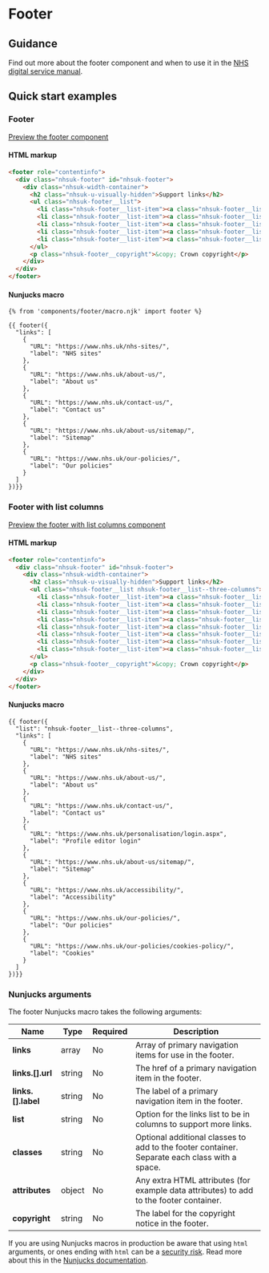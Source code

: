 # Footer

## Guidance

Find out more about the footer component and when to use it in the [NHS digital service manual](https://service-manual.nhs.uk/design-system/components/footer).

## Quick start examples

### Footer

[Preview the footer component](https://nhsuk.github.io/nhsuk-frontend/components/footer/index.html)

#### HTML markup

```html
<footer role="contentinfo">
  <div class="nhsuk-footer" id="nhsuk-footer">
    <div class="nhsuk-width-container">
      <h2 class="nhsuk-u-visually-hidden">Support links</h2>
      <ul class="nhsuk-footer__list">
        <li class="nhsuk-footer__list-item"><a class="nhsuk-footer__list-item-link" href="https://www.nhs.uk/nhs-sites/">NHS sites</a></li>
        <li class="nhsuk-footer__list-item"><a class="nhsuk-footer__list-item-link" href="https://www.nhs.uk/about-us/">About us</a></li>
        <li class="nhsuk-footer__list-item"><a class="nhsuk-footer__list-item-link" href="https://www.nhs.uk/contact-us/">Contact us</a></li>
        <li class="nhsuk-footer__list-item"><a class="nhsuk-footer__list-item-link" href="https://www.nhs.uk/about-us/sitemap/">Sitemap</a></li>
        <li class="nhsuk-footer__list-item"><a class="nhsuk-footer__list-item-link" href="https://www.nhs.uk/our-policies/">Our policies</a></li>
      </ul>
      <p class="nhsuk-footer__copyright">&copy; Crown copyright</p>
    </div>
  </div>
</footer>
```

#### Nunjucks macro

```
{% from 'components/footer/macro.njk' import footer %}

{{ footer({
  "links": [
    {
      "URL": "https://www.nhs.uk/nhs-sites/",
      "label": "NHS sites"
    },
    {
      "URL": "https://www.nhs.uk/about-us/",
      "label": "About us"
    },
    {
      "URL": "https://www.nhs.uk/contact-us/",
      "label": "Contact us"
    },
    {
      "URL": "https://www.nhs.uk/about-us/sitemap/",
      "label": "Sitemap"
    },
    {
      "URL": "https://www.nhs.uk/our-policies/",
      "label": "Our policies"
    }
  ]
})}}
```

### Footer with list columns

[Preview the footer with list columns component](https://nhsuk.github.io/nhsuk-frontend/components/footer/columns.html)

#### HTML markup

```html
<footer role="contentinfo">
  <div class="nhsuk-footer" id="nhsuk-footer">
    <div class="nhsuk-width-container">
      <h2 class="nhsuk-u-visually-hidden">Support links</h2>
      <ul class="nhsuk-footer__list nhsuk-footer__list--three-columns">
        <li class="nhsuk-footer__list-item"><a class="nhsuk-footer__list-item-link" href="https://www.nhs.uk/nhs-sites/">NHS sites</a></li>
        <li class="nhsuk-footer__list-item"><a class="nhsuk-footer__list-item-link" href="https://www.nhs.uk/about-us/">About us</a></li>
        <li class="nhsuk-footer__list-item"><a class="nhsuk-footer__list-item-link" href="https://www.nhs.uk/contact-us/">Contact us</a></li>
        <li class="nhsuk-footer__list-item"><a class="nhsuk-footer__list-item-link" href="https://www.nhs.uk/personalisation/login.aspx">Profile editor login</a></li>
        <li class="nhsuk-footer__list-item"><a class="nhsuk-footer__list-item-link" href="https://www.nhs.uk/about-us/sitemap/">Sitemap</a></li>
        <li class="nhsuk-footer__list-item"><a class="nhsuk-footer__list-item-link" href="https://www.nhs.uk/accessibility/">Accessibility</a></li>
        <li class="nhsuk-footer__list-item"><a class="nhsuk-footer__list-item-link" href="https://www.nhs.uk/our-policies/">Our policies</a></li>
        <li class="nhsuk-footer__list-item"><a class="nhsuk-footer__list-item-link" href="https://www.nhs.uk/our-policies/cookies-policy/">Cookies</a></li>
      </ul>
      <p class="nhsuk-footer__copyright">&copy; Crown copyright</p>
    </div>
  </div>
</footer>
```

#### Nunjucks macro

```
{{ footer({
  "list": "nhsuk-footer__list--three-columns",
  "links": [
    {
      "URL": "https://www.nhs.uk/nhs-sites/",
      "label": "NHS sites"
    },
    {
      "URL": "https://www.nhs.uk/about-us/",
      "label": "About us"
    },
    {
      "URL": "https://www.nhs.uk/contact-us/",
      "label": "Contact us"
    },
    {
      "URL": "https://www.nhs.uk/personalisation/login.aspx",
      "label": "Profile editor login"
    },
    {
      "URL": "https://www.nhs.uk/about-us/sitemap/",
      "label": "Sitemap"
    },
    {
      "URL": "https://www.nhs.uk/accessibility/",
      "label": "Accessibility"
    },
    {
      "URL": "https://www.nhs.uk/our-policies/",
      "label": "Our policies"
    },
    {
      "URL": "https://www.nhs.uk/our-policies/cookies-policy/",
      "label": "Cookies"
    }
  ]
})}}
```

### Nunjucks arguments

The footer Nunjucks macro takes the following arguments:

| Name                         | Type     | Required  | Description  |
| -----------------------------|----------|-----------|--------------|
| **links**             | array    | No        | Array of primary navigation items for use in the footer. |
| **links.[].url**      | string   | No        | The href of a primary navigation item in the footer. |
| **links.[].label**    | string   | No        | The label of a primary navigation item in the footer. |
| **list**              | string   | No        | Option for the links list to be in columns to support more links. |
| **classes**           | string   | No        | Optional additional classes to add to the footer container. Separate each class with a space. |
| **attributes**        | object   | No        | Any extra HTML attributes (for example data attributes) to add to the footer container. |
| **copyright**        | string   | No        | The label for the copyright notice in the footer. |

If you are using Nunjucks macros in production be aware that using `html` arguments, or ones ending with `html` can be a [security risk](https://developer.mozilla.org/en-US/docs/Glossary/Cross-site_scripting). Read more about this in the [Nunjucks documentation](https://mozilla.github.io/nunjucks/api.html#user-defined-templates-warning).
